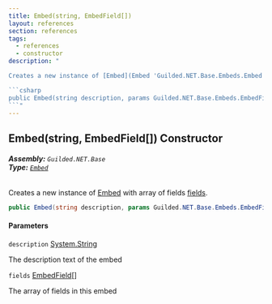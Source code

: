 ```yaml
---
title: Embed(string, EmbedField[])
layout: references
section: references
tags:
  - references
  - constructor
description: "

Creates a new instance of [Embed](Embed 'Guilded.NET.Base.Embeds.Embed') with array of fields [fields](Embed.Embed(string,EmbedField[])#Guilded.NET.Base.Embeds.Embed.Embed(string,Guilded.NET.Base.Embeds.EmbedField[]).fields 'Guilded.NET.Base.Embeds.Embed.Embed(string, Guilded.NET.Base.Embeds.EmbedField[]).fields').

```csharp
public Embed(string description, params Guilded.NET.Base.Embeds.EmbedField[] fields);
```"
---
```


## Embed(string, EmbedField[]) Constructor
###### **Assembly:** `Guilded.NET.Base`<br/>**Type:** [`Embed`](Embed 'Guilded.NET.Base.Embeds.Embed')

Creates a new instance of [Embed](Embed 'Guilded.NET.Base.Embeds.Embed') with array of fields [fields](Embed.Embed(string,EmbedField[])#Guilded.NET.Base.Embeds.Embed.Embed(string,Guilded.NET.Base.Embeds.EmbedField[]).fields 'Guilded.NET.Base.Embeds.Embed.Embed(string, Guilded.NET.Base.Embeds.EmbedField[]).fields').

```csharp
public Embed(string description, params Guilded.NET.Base.Embeds.EmbedField[] fields);
```
#### Parameters

<a name='Guilded.NET.Base.Embeds.Embed.Embed(string,Guilded.NET.Base.Embeds.EmbedField[]).description'></a>

`description` [System.String](https://docs.microsoft.com/en-us/dotnet/api/System.String 'System.String')

The description text of the embed

<a name='Guilded.NET.Base.Embeds.Embed.Embed(string,Guilded.NET.Base.Embeds.EmbedField[]).fields'></a>

`fields` [EmbedField](EmbedField 'Guilded.NET.Base.Embeds.EmbedField')[[]](https://docs.microsoft.com/en-us/dotnet/api/System.Array 'System.Array')

The array of fields in this embed
